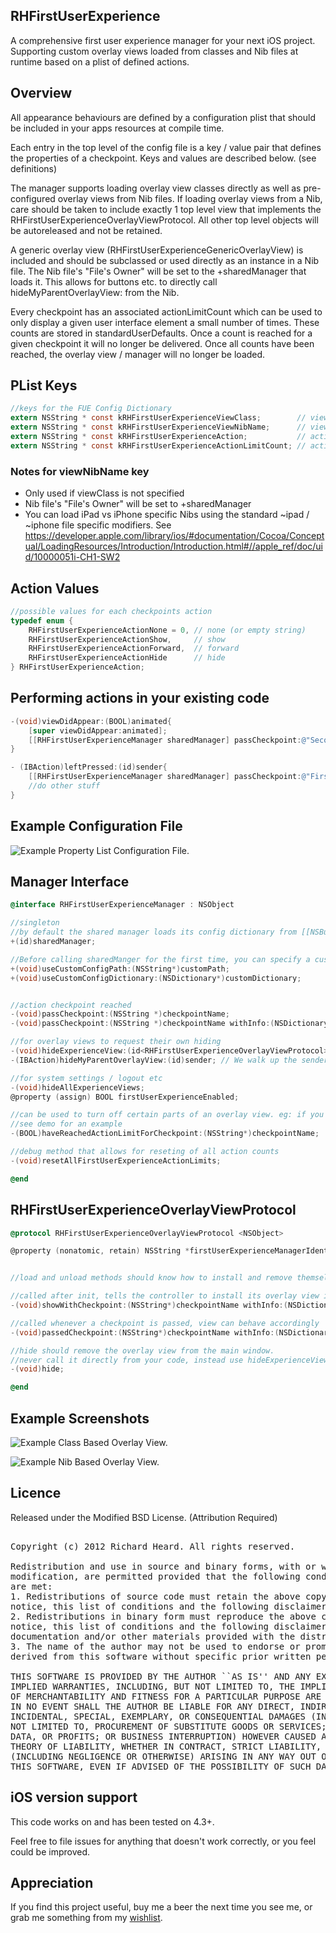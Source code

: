 ## RHFirstUserExperience

A comprehensive first user experience manager for your next iOS project.
Supporting custom overlay views loaded from classes and Nib files at runtime based on a plist of defined actions.


## Overview

All appearance behaviours are defined by a configuration plist that should be included in your apps resources at compile time.

Each entry in the top level of the config file is a key / value pair that defines the properties of a checkpoint.
Keys and values are described below. (see definitions)

The manager supports loading overlay view classes directly as well as pre-configured overlay views from Nib files.
If loading overlay views from a Nib, care should be taken to include exactly 1 top level view that implements the RHFirstUserExperienceOverlayViewProtocol. All other top level objects will be autoreleased and not be retained.

A generic overlay view (RHFirstUserExperienceGenericOverlayView) is included and should be subclassed or used directly as an instance in a Nib file.
The Nib file's "File's Owner" will be set to the +sharedManager that loads it. This allows for buttons etc. to directly call hideMyParentOverlayView: from the Nib.

Every checkpoint has an associated actionLimitCount which can be used to only display a given user interface element a small number of times.
These counts are stored in standardUserDefaults. Once a count is reached for a given checkpoint it will no longer be delivered.
Once all counts have been reached, the overlay view / manager will no longer be loaded.

## PList Keys

```objectivec
//keys for the FUE Config Dictionary
extern NSString * const kRHFirstUserExperienceViewClass;    	// viewClass (string)
extern NSString * const kRHFirstUserExperienceViewNibName;      // viewNibName (string)
extern NSString * const kRHFirstUserExperienceAction;           // action (string)
extern NSString * const kRHFirstUserExperienceActionLimitCount; // actionLimitCount (int)

```
### Notes for viewNibName key
* Only used if viewClass is not specified 
* Nib file's "File's Owner" will be set to +sharedManager
* You can load iPad vs iPhone specific Nibs using the standard ~ipad / ~iphone file specific modifiers. See https://developer.apple.com/library/ios/#documentation/Cocoa/Conceptual/LoadingResources/Introduction/Introduction.html#//apple_ref/doc/uid/10000051i-CH1-SW2

## Action Values

```objectivec
//possible values for each checkpoints action
typedef enum {
    RHFirstUserExperienceActionNone = 0, // none (or empty string)
    RHFirstUserExperienceActionShow,     // show
    RHFirstUserExperienceActionForward,  // forward
    RHFirstUserExperienceActionHide      // hide
} RHFirstUserExperienceAction;

```

## Performing actions in your existing code
```objectivec
-(void)viewDidAppear:(BOOL)animated{
    [super viewDidAppear:animated];
    [[RHFirstUserExperienceManager sharedManager] passCheckpoint:@"SecondTabOnScreen"];
}

- (IBAction)leftPressed:(id)sender{
    [[RHFirstUserExperienceManager sharedManager] passCheckpoint:@"FirstTabLeftButtonTapped"];
    //do other stuff
}

```

## Example Configuration File

![Example Property List Configuration File.](https://github.com/heardrwt/RHFirstUserExperience/raw/master/PList.png )

## Manager Interface

```objectivec
@interface RHFirstUserExperienceManager : NSObject 

//singleton
//by default the shared manager loads its config dictionary from [[NSBundle mainBundle] pathForResource:@"FirstUserExperience" ofType:@"plist"]
+(id)sharedManager;

//Before calling sharedManger for the first time, you can specify a custom config dictionary / path that will be used instead of the default.
+(void)useCustomConfigPath:(NSString*)customPath;
+(void)useCustomConfigDictionary:(NSDictionary*)customDictionary;


//action checkpoint reached
-(void)passCheckpoint:(NSString *)checkpointName;
-(void)passCheckpoint:(NSString *)checkpointName withInfo:(NSDictionary*)info;

//for overlay views to request their own hiding
-(void)hideExperienceView:(id<RHFirstUserExperienceOverlayViewProtocol>)view;
-(IBAction)hideMyParentOverlayView:(id)sender; // We walk up the senders superview chain until we find a parent overlay view, which we then pass to -hideExperienceView:. This allows a button in a Nib to directly dismiss its overlay view.

//for system settings / logout etc
-(void)hideAllExperienceViews;
@property (assign) BOOL firstUserExperienceEnabled;

//can be used to turn off certain parts of an overlay view. eg: if you have 2 buttons, one of which has been pressed previously.
//see demo for an example
-(BOOL)haveReachedActionLimitForCheckpoint:(NSString*)checkpointName;

//debug method that allows for reseting of all action counts
-(void)resetAllFirstUserExperienceActionLimits;

@end
```

## RHFirstUserExperienceOverlayViewProtocol

```objectivec
@protocol RHFirstUserExperienceOverlayViewProtocol <NSObject>

@property (nonatomic, retain) NSString *firstUserExperienceManagerIdentifier; //set automatically on the view when the view is loaded by the manager. (used internally by the manager)


//load and unload methods should know how to install and remove themselves using whatever animation they require.

//called after init, tells the controller to install its overlay view in the main window
-(void)showWithCheckpoint:(NSString*)checkpointName withInfo:(NSDictionary*)info;

//called whenever a checkpoint is passed, view can behave accordingly
-(void)passedCheckpoint:(NSString*)checkpointName withInfo:(NSDictionary*)info;

//hide should remove the overlay view from the main window.
//never call it directly from your code, instead use hideExperienceViewController: on the FUEManager so we can de-register the view
-(void)hide;

@end

```

## Example Screenshots

![Example Class Based Overlay View.](https://github.com/heardrwt/RHFirstUserExperience/raw/master/Class.png )

![Example Nib Based Overlay View.](https://github.com/heardrwt/RHFirstUserExperience/raw/master/Nib.png )

## Licence
Released under the Modified BSD License. 
(Attribution Required)
<pre>

Copyright (c) 2012 Richard Heard. All rights reserved.

Redistribution and use in source and binary forms, with or without
modification, are permitted provided that the following conditions
are met:
1. Redistributions of source code must retain the above copyright
notice, this list of conditions and the following disclaimer.
2. Redistributions in binary form must reproduce the above copyright
notice, this list of conditions and the following disclaimer in the
documentation and/or other materials provided with the distribution.
3. The name of the author may not be used to endorse or promote products
derived from this software without specific prior written permission.

THIS SOFTWARE IS PROVIDED BY THE AUTHOR ``AS IS'' AND ANY EXPRESS OR
IMPLIED WARRANTIES, INCLUDING, BUT NOT LIMITED TO, THE IMPLIED WARRANTIES
OF MERCHANTABILITY AND FITNESS FOR A PARTICULAR PURPOSE ARE DISCLAIMED.
IN NO EVENT SHALL THE AUTHOR BE LIABLE FOR ANY DIRECT, INDIRECT,
INCIDENTAL, SPECIAL, EXEMPLARY, OR CONSEQUENTIAL DAMAGES (INCLUDING, BUT
NOT LIMITED TO, PROCUREMENT OF SUBSTITUTE GOODS OR SERVICES; LOSS OF USE,
DATA, OR PROFITS; OR BUSINESS INTERRUPTION) HOWEVER CAUSED AND ON ANY
THEORY OF LIABILITY, WHETHER IN CONTRACT, STRICT LIABILITY, OR TORT
(INCLUDING NEGLIGENCE OR OTHERWISE) ARISING IN ANY WAY OUT OF THE USE OF
THIS SOFTWARE, EVEN IF ADVISED OF THE POSSIBILITY OF SUCH DAMAGE.
</pre>

## iOS version support

This code works on and has been tested on 4.3+. 

Feel free to file issues for anything that doesn't work correctly, or you feel could be improved. 

## Appreciation 

If you find this project useful, buy me a beer the next time you see me, or grab me something from my [wishlist](http://www.amazon.com/gp/registry/wishlist/3FWPYC4SEU5QM ). 

